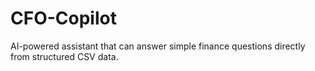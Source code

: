 # CFO-Copilot
AI-powered assistant that can answer simple finance questions directly from structured CSV data.

